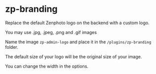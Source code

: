 zp-branding
===========

Replace the default Zenphoto logo on the backend with a custom logo.

You may use .jpg, .jpeg, .png and .gif images

Name the image <code>zp-admin-logo</code> and place it in the <code>/plugins/zp-branding</code> folder.

The default size of your logo will be the original size of your image.

You can change the width in the options.






